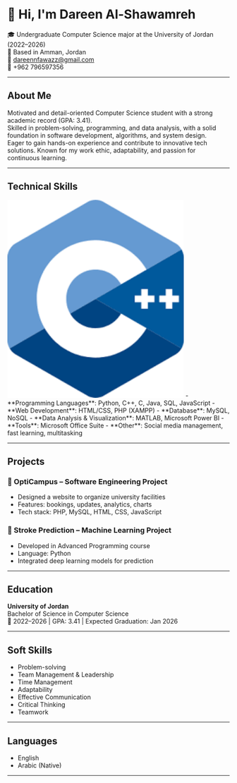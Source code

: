 # 👋 Hi, I'm Dareen Al-Shawamreh

🎓 Undergraduate Computer Science major at the University of Jordan (2022–2026)  
📍 Based in Amman, Jordan  
📧 dareennfawazz@gmail.com  
📱 +962 796597356  

---

## About Me

Motivated and detail-oriented Computer Science student with a strong academic record (GPA: 3.41).  
Skilled in problem-solving, programming, and data analysis, with a solid foundation in software development, algorithms, and system design.  
Eager to gain hands-on experience and contribute to innovative tech solutions. Known for my work ethic, adaptability, and passion for continuous learning.

---

## Technical Skills
<img src="c++.png" alt="Screenshot" width="400"/>
- **Programming Languages**: Python, C++, C, Java, SQL, JavaScript  
- **Web Development**: HTML/CSS, PHP (XAMPP)  
- **Database**: MySQL, NoSQL  
- **Data Analysis & Visualization**: MATLAB, Microsoft Power BI  
- **Tools**: Microsoft Office Suite  
- **Other**: Social media management, fast learning, multitasking

---

## Projects

### 🔹 OptiCampus – Software Engineering Project
- Designed a website to organize university facilities  
- Features: bookings, updates, analytics, charts  
- Tech stack: PHP, MySQL, HTML, CSS, JavaScript

### 🔹 Stroke Prediction – Machine Learning Project
- Developed in Advanced Programming course  
- Language: Python  
- Integrated deep learning models for prediction

---

## Education

**University of Jordan**  
Bachelor of Science in Computer Science  
📅 2022–2026 | GPA: 3.41 | Expected Graduation: Jan 2026

---

## Soft Skills

- Problem-solving  
- Team Management & Leadership  
- Time Management  
- Adaptability  
- Effective Communication  
- Critical Thinking  
- Teamwork

---

## Languages

- English  
- Arabic (Native)

---

